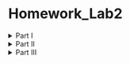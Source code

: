 # Homework_Lab2
<details>
<summary>Part I</summary>

1. Создайте пустой репозиторий на сервисе github.com (или gitlab.com, или bitbucket.com).  
![Созданный пустой репозиторий](./git_init.png)\
[Ссылка на репозиторий](https://github.com/maxonhick/Homework_Lab2.git)
2. Выполните инструкцию по созданию первого коммита на странице репозитория, созданного на предыдещем шаге.\
![Выполненая инструкция, по созданию репозитория](./instruction.png)
3. Создайте файл ```hello_world.cpp``` в локальной копии репозитория (который должен был появиться на шаге 2). Реализуйте программу **Hello world** на языке C++ используя плохой стиль кода. Например, после заголовочных файлов вставьте строку ```using namespace std;```.
```sh
vim hello_world.cpp
```
Откроется редактор файлов, в котором будет написана нужная программа.\
4. Добавьте этот файл в локальную копию репозитория.\
```git add .```\
5. Закоммитьте изменения с осмысленным сообщением.\
```git commit -m "add first program(hello_world.cpp)"```
```sh
[main 2c72ddc] add first program(hello_world.cpp)
 4 files changed, 26 insertions(+), 1 deletion(-)
 create mode 100644 git_init.png
 create mode 100644 hello_world.cpp
 create mode 100644 instruction.png
```
6. Изменитьте исходный код так, чтобы программа через стандартный поток ввода запрашивалось имя пользователя. А в стандартный поток вывода печаталось сообщение ```Hello world from @name```, где ```@name``` имя пользователя.\
Просто добавили пару строк кода, сомневаюсь, что есть что-то интересное.
7. Закоммитьте новую версию программы. Почему не надо добавлять файл повторно git add?\
```git commit -m "modified hello_world.cpp"```
8. Запуште изменения в удалёный репозиторий.\
```git push```
9. Проверьте, что история коммитов доступна в удалёный репозитории.\
![Коммиты](./activity.png)
</details>
<details>
<summary>Part II</summary>

1. В локальной копии репозитория создайте локальную ветку ```patch1```.\
```git branch patch1```
2. Внесите изменения в ветке ```patch1``` по исправлению кода и избавления от ```using namespace std;```.\
Перейдём в ветку ```patch1```: ```git checkout patch1```\
Изменим файл также через vim.
3. **commit, push** локальную ветку в удалённый репозиторий.
```sh
git commit -am "vers. without 'using namespace std;'"
git push --set-upstream lab2 patch1
```
4. Проверьте, что ветка ```patch1``` доступна в удалёный репозитории.
![Проверка доступности новой ветки](./branches.png)
5. Создайте pull-request ```patch1 -> master```.
Для этого на самой странице репозитория надо нажать кнопку ```Compare && pull request```. (сомневаюсь, что нужны лишнее скрины)
6. В локальной копии в ветке ```patch1``` добавьте в исходный код комментарии.\
Всё такжечерез vim добавим комментарии.
7. **commit, push** Комментарии тут уже не нужны, это стало обычным делом.
8. Проверьте, что новые изменения есть в созданном на **шаге 5** pull-request.\
![проверка изменений в pull-request](./checking_for_chages.png)
9. В удалённый репозитории выполните слияние PR ```patch1 -> master``` и удалите ветку ```patch1``` в удаленном репозитории.\
Это всё делает в интерфейсе GitHub, достаточно интуитивно, не очень хочесят захламлять отчёт фотографиями, поэтому можно будет просто посмотреть результат.
![Выполненый merge и delete patch1](./merge.png)
10. Локально выполните **pull**.\
```git checkout main``` - перейдёи в основную ветку\
```git pull``` - получим все изменения
11. С помощью команды **git log** просмотрите историю в локальной версии ветки ```master```.
<details>
<summary>Вывод команды:</summary>

```sh
commit 72012459e792add24636b222d1a0586cb47e05f2
Merge: da54121 908394e
Author: maxonhick <92450249+maxonhick@users.noreply.github.com>
Date:   Sun Mar 2 13:56:44 2025 +0300

    Merge pull request #1 from maxonhick/patch1
    
    Выполнение пункта 9 в домашнем задании.

commit 908394eebe55543fbf53d6559a93c795a3f31d62
Author: maxonhick <max2007varlamov@gmail.com>
Date:   Sun Mar 2 13:54:22 2025 +0300

    final commit before merge

commit 38d7a86bed04b2de188636abded0fc6fca85c8b3
Author: maxonhick <max2007varlamov@gmail.com>
Date:   Sun Mar 2 13:45:03 2025 +0300

    add comments

commit 8c7c22d76be96828f7fb8a02d0a9b0d5edcb9d79
Author: maxonhick <max2007varlamov@gmail.com>
Date:   Sun Mar 2 13:39:41 2025 +0300

    edited README.md

commit 89e85dc5575729d8073f6bd3eb360f81d3efb3a2
Author: maxonhick <max2007varlamov@gmail.com>
Date:   Sun Mar 2 13:29:06 2025 +0300

    vers. without 'using namespace std;'

commit da5412143bcad1ee8465e14cc822221f806b876b
Author: maxonhick <max2007varlamov@gmail.com>
Date:   Sun Mar 2 11:31:58 2025 +0300

    Correct Part I

commit da74c29b585d4b5c51b6ba0367ded76668f9f844
Author: maxonhick <max2007varlamov@gmail.com>
Date:   Sun Mar 2 11:29:33 2025 +0300

    final PartI

commit 985ab97f634c6a9d923989f47f702cf980edda87
Author: maxonhick <max2007varlamov@gmail.com>
Date:   Sun Mar 2 11:19:18 2025 +0300

    modified hello_world.cpp

commit 2c72ddc1a65e0600bb19ad70342de146ee3f01a4
Author: maxonhick <max2007varlamov@gmail.com>
Date:   Sun Mar 2 11:06:31 2025 +0300

    add first program(hello_world.cpp)

commit da46413998898b2ad91c854f9febe5fd324854f6
Author: maxonhick <max2007varlamov@gmail.com>
Date:   Sun Mar 2 10:43:30 2025 +0300

    first commit
```
</details>

12. Удалите локальную ветку ```patch1```.\
```git branch -d patch1``` - удаляем локально ветку ```patch1```\
```git fetch --prune``` - удаляем информацию об удалённой ветке
</details>
<details>
<summary>Part III</summary>

1. Создайте новую локальную ветку ```patch2```.
```sh
git branch patch2 // Содание новой ветки
git checkout patch2 // Переход в новую ветку
```
2. Измените code style с помощью утилиты clang-format. Например, используя опцию ```-style=Mozilla```.\
```clang-format -style=Mozilla -i hello_world.cpp``` - изменили формат
3. **commit, push**, создайте pull-request ```patch2 -> master```.
```sh
git commit -am "chenged style 'hello_world.cpp'"
git push --set-upstream lab2 patch2
```
pull-request так же содаётся через сайт Git-Hub
</details>
